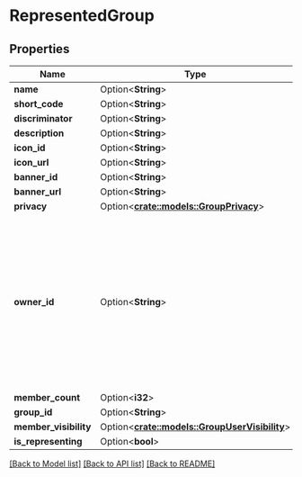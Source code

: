 # RepresentedGroup

## Properties

Name | Type | Description | Notes
------------ | ------------- | ------------- | -------------
**name** | Option<**String**> |  | [optional]
**short_code** | Option<**String**> |  | [optional]
**discriminator** | Option<**String**> |  | [optional]
**description** | Option<**String**> |  | [optional]
**icon_id** | Option<**String**> |  | [optional]
**icon_url** | Option<**String**> |  | [optional]
**banner_id** | Option<**String**> |  | [optional]
**banner_url** | Option<**String**> |  | [optional]
**privacy** | Option<[**crate::models::GroupPrivacy**](GroupPrivacy.md)> |  | [optional]
**owner_id** | Option<**String**> | A users unique ID, usually in the form of `usr_c1644b5b-3ca4-45b4-97c6-a2a0de70d469`. Legacy players can have old IDs in the form of `8JoV9XEdpo`. The ID can never be changed. | [optional]
**member_count** | Option<**i32**> |  | [optional]
**group_id** | Option<**String**> |  | [optional]
**member_visibility** | Option<[**crate::models::GroupUserVisibility**](GroupUserVisibility.md)> |  | [optional]
**is_representing** | Option<**bool**> |  | [optional]

[[Back to Model list]](../README.md#documentation-for-models) [[Back to API list]](../README.md#documentation-for-api-endpoints) [[Back to README]](../README.md)


